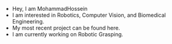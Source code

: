 - Hey, I am MohammadHossein
- I am interested in Robotics, Computer Vision, and Biomedical Engineering.
- My most recent project can be found here. 
- I am currently working on Robotic Grasping.
